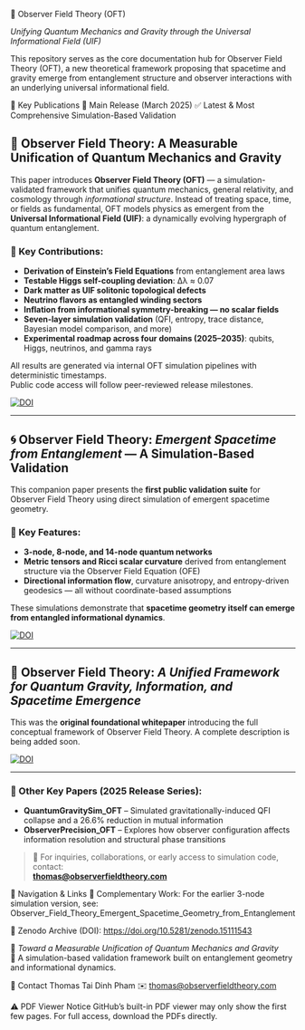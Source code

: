 🌌 Observer Field Theory (OFT)

*Unifying Quantum Mechanics and Gravity through the Universal Informational Field (UIF)*

This repository serves as the core documentation hub for Observer Field Theory (OFT), a new theoretical framework proposing that spacetime and gravity emerge from entanglement structure and observer interactions with an underlying universal informational field.

🔹 Key Publications
📌 Main Release (March 2025)
✅ Latest & Most Comprehensive Simulation-Based Validation

## 🧠 Observer Field Theory: A Measurable Unification of Quantum Mechanics and Gravity

This paper introduces **Observer Field Theory (OFT)** — a simulation-validated framework that unifies quantum mechanics, general relativity, and cosmology through *informational structure*. Instead of treating space, time, or fields as fundamental, OFT models physics as emergent from the **Universal Informational Field (UIF)**: a dynamically evolving hypergraph of quantum entanglement.

### 🔬 Key Contributions:
- **Derivation of Einstein’s Field Equations** from entanglement area laws  
- **Testable Higgs self-coupling deviation**: Δλ ≈ 0.07  
- **Dark matter as UIF solitonic topological defects**  
- **Neutrino flavors as entangled winding sectors**  
- **Inflation from informational symmetry-breaking — no scalar fields**  
- **Seven-layer simulation validation** (QFI, entropy, trace distance, Bayesian model comparison, and more)  
- **Experimental roadmap across four domains (2025–2035)**: qubits, Higgs, neutrinos, and gamma rays

All results are generated via internal OFT simulation pipelines with deterministic timestamps.  
Public code access will follow peer-reviewed release milestones.

[![DOI](https://zenodo.org/badge/DOI/10.5281/zenodo.15111543.svg)](https://doi.org/10.5281/zenodo.15111543)

---

## 🌀 Observer Field Theory: *Emergent Spacetime from Entanglement* — A Simulation-Based Validation

This companion paper presents the **first public validation suite** for Observer Field Theory using direct simulation of emergent spacetime geometry.

### 📐 Key Features:
- **3-node, 8-node, and 14-node quantum networks**
- **Metric tensors and Ricci scalar curvature** derived from entanglement structure via the Observer Field Equation (OFE)
- **Directional information flow**, curvature anisotropy, and entropy-driven geodesics — all without coordinate-based assumptions

These simulations demonstrate that **spacetime geometry itself can emerge from entangled informational dynamics**.

[![DOI](https://zenodo.org/badge/DOI/10.5281/zenodo.15110854.svg)](https://doi.org/10.5281/zenodo.15110854)

---

## 📘 Observer Field Theory: *A Unified Framework for Quantum Gravity, Information, and Spacetime Emergence*

This was the **original foundational whitepaper** introducing the full conceptual framework of Observer Field Theory. A complete description is being added soon.

[![DOI](https://zenodo.org/badge/DOI/10.5281/zenodo.15107192.svg)](https://doi.org/10.5281/zenodo.15107192)

---

### 🔗 Other Key Papers (2025 Release Series):

- **QuantumGravitySim_OFT** – Simulated gravitationally-induced QFI collapse and a 26.6% reduction in mutual information  
- **ObserverPrecision_OFT** – Explores how observer configuration affects information resolution and structural phase transitions

> 📩 For inquiries, collaborations, or early access to simulation code, contact:  
> **thomas@observerfieldtheory.com**

🧭 Navigation & Links
📘 Complementary Work:
For the earlier 3-node simulation version, see:
Observer_Field_Theory_Emergent_Spacetime_Geometry_from_Entanglement

🧬 Zenodo Archive (DOI):
https://doi.org/10.5281/zenodo.15111543

🌌 *Toward a Measurable Unification of Quantum Mechanics and Gravity*  
🔬 A simulation-based validation framework built on entanglement geometry and informational dynamics.


📨 Contact
Thomas Tai Dinh Pham
✉️ thomas@observerfieldtheory.com

⚠️ PDF Viewer Notice
GitHub’s built-in PDF viewer may only show the first few pages.
For full access, download the PDFs directly.

